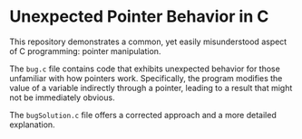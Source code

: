 # Unexpected Pointer Behavior in C
This repository demonstrates a common, yet easily misunderstood aspect of C programming: pointer manipulation. 

The `bug.c` file contains code that exhibits unexpected behavior for those unfamiliar with how pointers work. Specifically, the program modifies the value of a variable indirectly through a pointer, leading to a result that might not be immediately obvious.

The `bugSolution.c` file offers a corrected approach and a more detailed explanation.